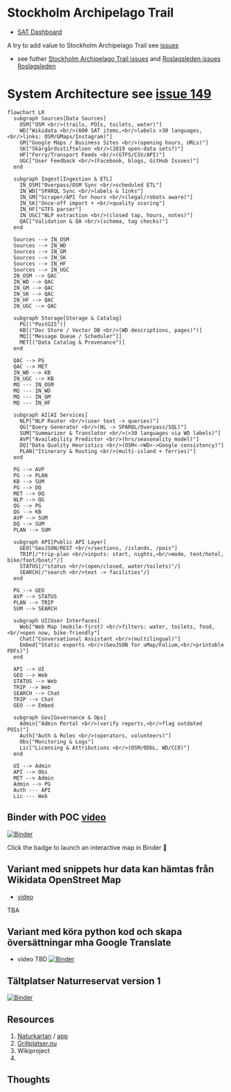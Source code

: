 # Stockholm Archipelago Trail
* [SAT Dashboard](https://raw.githack.com/salgo60/Stockholm_Archipelago_Trail/main/notebook/output/SAT_ALL_IN_ONE_142_3_dashboard_latest.html)
  
A try to add value to Stockholm Archipelago Trail see [issues](https://github.com/salgo60/Stockholm_Archipelago_Trail/issues?q=is%3Aissue)
* see futher [Stockholm Archipelago Trail issues](https://github.com/salgo60/Stockholm_Archipelago_Trail/issues?q=is%3Aissue) and [Roslagsleden issues Roslagsleden](https://github.com/salgo60/Roslagsleden/issues?q=is%3Aissue)

# System Architecture see [issue 149](https://github.com/salgo60/Stockholm_Archipelago_Trail/issues/149)

```mermaid
flowchart LR
  subgraph Sources[Data Sources]
    OSM["OSM <br/>(trails, POIs, toilets, water)"]
    WD["Wikidata <br/>(600 SAT items,<br/>labels >30 languages,<br/>links: OSM/GMaps/Instagram)"]
    GM["Google Maps / Business Sites <br/>(opening hours, URLs)"]
    SK["Skärgårdsstiftelsen <br/>(2019 open-data sets?)"]
    HF["Ferry/Transport Feeds <br/>(GTFS/CSV/API)"]
    UGC["User Feedback <br/>(Facebook, blogs, GitHub Issues)"]
  end

  subgraph Ingest[Ingestion & ETL]
    IN_OSM["Overpass/OSM Sync <br/>scheduled ETL"]
    IN_WD["SPARQL Sync <br/>labels & links"]
    IN_GM["Scraper/API for hours <br/>(legal/robots aware)"]
    IN_SK["Once-off import + <br/>quality scoring"]
    IN_HF["GTFS parser"]
    IN_UGC["NLP extraction <br/>(closed tap, hours, notes)"]
    QAC["Validation & QA <br/>(schema, tag checks)"]
  end

  Sources --> IN_OSM
  Sources --> IN_WD
  Sources --> IN_GM
  Sources --> IN_SK
  Sources --> IN_HF
  Sources --> IN_UGC
  IN_OSM --> QAC
  IN_WD --> QAC
  IN_GM --> QAC
  IN_SK --> QAC
  IN_HF --> QAC
  IN_UGC --> QAC

  subgraph Storage[Storage & Catalog]
    PG[("PostGIS")]
    KB[("Doc Store / Vector DB <br/>(WD descriptions, pages)")]
    MQ[["Message Queue / Scheduler"]]
    MET[("Data Catalog & Provenance")]
  end

  QAC --> PG
  QAC --> MET
  IN_WD --> KB
  IN_UGC --> KB
  MQ --- IN_OSM
  MQ --- IN_WD
  MQ --- IN_GM
  MQ --- IN_HF

  subgraph AI[AI Services]
    NLP["NLP Router <br/>(user text -> queries)"]
    QG["Query Generator <br/>(NL -> SPARQL/Overpass/SQL)"]
    SUM["Summarizer & Translator <br/>(>30 languages via WD labels)"]
    AVP["Availability Predictor <br/>(hrs/seasonality model)"]
    DQ["Data Quality Heuristics <br/>(OSM<->WD<->Google consistency)"]
    PLAN["Itinerary & Routing <br/>(multi-island + ferries)"]
  end

  PG --> AVP
  PG --> PLAN
  KB --> SUM
  PG --> DQ
  MET --> DQ
  NLP --> QG
  QG --> PG
  QG --> KB
  AVP --> SUM
  DQ --> SUM
  PLAN --> SUM

  subgraph API[Public API Layer]
    GEO["GeoJSON/REST <br/>/sections, /islands, /pois"]
    TRIP[/"trip-plan <br/>inputs: start, nights,<br/>mode, tent/hotel, bike/foot/boat/"/]
    STATUS[/"status <br/>(open/closed, water/toilets)"/]
    SEARCH[/"search <br/>text -> facilities"/]
  end

  PG --> GEO
  AVP --> STATUS
  PLAN --> TRIP
  SUM --> SEARCH

  subgraph UI[User Interfaces]
    Web["Web Map (mobile-first) <br/>filters: water, toilets, food,<br/>open now, bike-friendly"]
    Chat["Conversational Assistant <br/>(multilingual)"]
    Embed["Static exports <br/>(GeoJSON for uMap/Folium,<br/>printable PDFs)"]
  end

  API --> UI
  GEO --> Web
  STATUS --> Web
  TRIP --> Web
  SEARCH --> Chat
  TRIP --> Chat
  GEO --> Embed

  subgraph Gov[Governance & Ops]
    Admin["Admin Portal <br/>(verify reports,<br/>flag outdated POIs)"]
    Auth["Auth & Roles <br/>(operators, volunteers)"]
    Obs["Monitoring & Logs"]
    Lic["Licensing & Attributions <br/>(OSM/ODbL, WD/CC0)"]
  end

  UI --> Admin
  API --> Obs
  MET --> Admin
  Admin --> PG
  Auth --- API
  Lic --- Web

```

## Binder with POC [video](https://youtu.be/bepljHYFqp4)

[![Binder](https://mybinder.org/badge_logo.svg)](https://mybinder.org/v2/gh/salgo60/Stockholm_Archipelago_Trail/HEAD?filepath=notebook/stockholm_archipelago_trail_map_poc.ipynb)

Click the badge to launch an interactive map in Binder 🚀

## Variant med snippets hur data kan hämtas från Wikidata OpenStreet Map
* [video](https://youtu.be/D02QFoozRvI)

TBA

## Variant med köra python kod och skapa översättningar mha Google Translate
* video TBD
[![Binder](https://mybinder.org/badge_logo.svg)](https://mybinder.org/v2/gh/salgo60/Stockholm_Archipelago_Trail/main?filepath=Notebook/Show%20case%20Stockholm%20Archipelago%20Trail%20showcase%202.ipynb)

## Tältplatser Naturreservat version 1 
[![Binder](https://mybinder.org/badge_logo.svg)](https://mybinder.org/v2/gh/salgo60/Stockholm_Archipelago_Trail/HEAD?filepath=notebook%2FCampingplatser%20och%20Naturreservat%20v1.ipynb)
## Resources
1) [Naturkartan](https://www.naturkartan.se/sv/) / [app](https://apps.apple.com/se/app/naturkartan/id1223011883)
2) [Grillplatser.nu](https://grillplatser.nu/Karta/Kommun/Stockholm)
2) Wikiproject
3) 
## Thoughts

